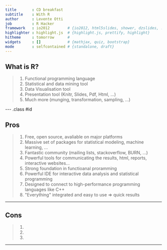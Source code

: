 ```yaml
---
title       : CD breakfast 
subtitle    : With R
author      : Levente Otti
job         : R Hacker
framework   : io2012        # {io2012, html5slides, shower, dzslides, ...}
highlighter : highlight.js  # {highlight.js, prettify, highlight}
hitheme     : tomorrow      # 
widgets     : []            # {mathjax, quiz, bootstrap}
mode        : selfcontained # {standalone, draft}
---
```


## What is R?

> 1. Functional programming language
> 2. Statistical and data mining tool
> 3. Data Visualisation tool
> 4. Presentation tool (Knitr, Slides, Pdf, Html, ...)
> 5. Much more (munging, transformation, sampling, ...)

--- .class #id 

## Pros
> 1. Free, open source, avaliable on major platforms
> 2. Massive set of packages for statistical modeling, machine learning, ...
> 3. Fantastic community (mailing lists, stackoverflow, BURN, ...)
> 4. Powerful tools for communicating the results, html, reports, interactive websites...
> 5. Strong foundation in functioanal proramming
> 6. Powerful IDE for interactive data analysis and statistical programming
> 7. Designed to connect to high-performance programming languages like C++ 
> 8. "Everything" integrated and easy to use => quick results

---

## Cons

> 1. 
> 2. 
> 3. 

---

